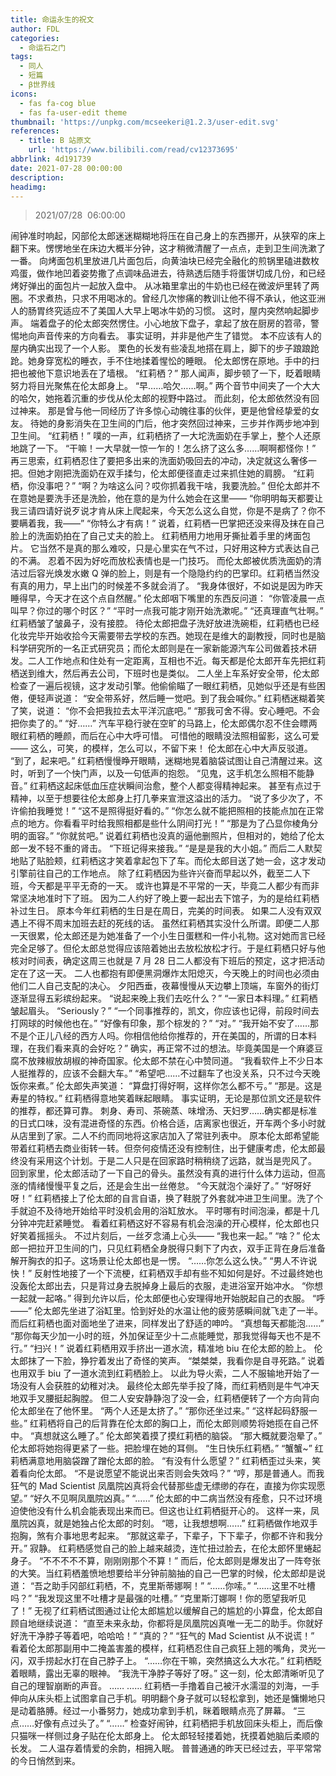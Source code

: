 ```yaml
---
title: 命运永生的祝文
author: FDL
categories:
  - 命运石之门
tags:
  - 同人
  - 短篇
  - β世界线
icons:
  - fas fa-cog blue
  - fas fa-user-edit theme
thumbnail: 'https://unpkg.com/mcseekeri@1.2.3/user-edit.svg'
references:
  - title: B 站原文
    url: 'https://www.bilibili.com/read/cv12373695'
abbrlink: 4d191739
date: 2021-07-28 00:00:00
description:
headimg:
---
```

> 2021/07/28  06:00:00

闹钟准时响起，冈部伦太郎迷迷糊糊地将压在自己身上的东西挪开，从狭窄的床上翻下来。愣愣地坐在床边大概半分钟，这才稍微清醒了一点点，走到卫生间洗漱了一番。
向烤面包机里放进几片面包后，向黄油块已经完全融化的煎锅里磕进数枚鸡蛋，做作地凹着姿势撒了点调味品进去，待熟透后随手将蛋饼切成几份，和已经烤好弹出的面包片一起放入盘中。
从冰箱里拿出的牛奶也已经在微波炉里转了两圈。不求煮热，只求不用喝冰的。曾经几次惨痛的教训让他不得不承认，他这亚洲人的肠胃终究适应不了美国人大早上喝冰牛奶的习惯。
这时，屋内突然响起脚步声。
端着盘子的伦太郎突然愣住。小心地放下盘子，拿起了放在厨房的笤帚，警惕地向声音传来的方向看去。
事实证明，并非是他产生了错觉。
本不应该有人的屋内确实出现了一个人影。
栗色的长发有些凌乱地搭在肩上，脚下的步子踉踉跄跄。她身穿宽松的睡衣，手不住地揉着惺忪的睡眼。
伦太郎愣在原地。手中的扫把也被他下意识地丢在了墙根。
“红莉栖？”
那人闻声，脚步顿了一下，眨着眼睛努力将目光聚焦在伦太郎身上。
“早……哈欠……啊。”
两个音节中间夹了一个大大的哈欠，她拖着沉重的步伐从伦太郎的视野中路过。
而此刻，伦太郎依然没有回过神来。
那是曾与他一同经历了许多惊心动魄往事的伙伴，更是他曾经挚爱的女友。
待她的身影消失在卫生间的门后，他才突然回过神来，三步并作两步地冲到卫生间。
“红莉栖！”
噗的一声，红莉栖挤了一大坨洗面奶在手掌上，整个人还原地跳了一下。
“干嘛！一大早就一惊一乍的！怎么挤了这么多……啊啊都怪你！”
再三思索，红莉栖忍住了要把多出来的洗面奶吸回去的冲动，决定就这么奢侈一把。但她才刚把洗面奶在双手揉匀，伦太郎便径直走过来抓住她的肩膀。
“红莉栖，你没事吧？”
“啊？为啥这么问？哎你抓着我干啥，我要洗脸。”
但伦太郎并不在意她是要洗手还是洗脸，他在意的是为什么她会在这里——
“你明明每天都要让我三请四请好说歹说才肯从床上爬起来，今天怎么这么自觉，你是不是病了？你不要瞒着我，我——”
“你特么才有病！”
说着，红莉栖一巴掌把还没来得及抹在自己脸上的洗面奶拍在了自己丈夫的脸上。
红莉栖用力地用牙撕扯着手里的烤面包片。
它当然不是真的那么难咬，只是心里实在气不过，只好用这种方式表达自己的不满。
忍着不因为好吃而放松表情也是一门技巧。
而伦太郎被优质洗面奶的清洁过后容光焕发水嫩 Q 弹的脸上，则是有一个隐隐约约的巴掌印。红莉栖当然没有真的用力，早上出门的时候差不多就会消了。
“我身体很好，不如说是因为昨天睡得早，今天才在这个点自然醒。”
伦太郎咽下嘴里的东西反问道：
“你管凌晨一点叫早？你过的哪个时区？”
“平时一点我可能才刚开始洗漱呢。”
“还真理直气壮啊。”
红莉栖皱了皱鼻子，没有接腔。
待伦太郎把盘子洗好放进洗碗柜，红莉栖也已经化妆完毕开始收拾今天需要带去学校的东西。她现在是维大的副教授，同时也是脑科学研究所的一名正式研究员；而伦太郎则是在一家新能源汽车公司做着技术研发。二人工作地点和住处有一定距离，互相也不近。每天都是伦太郎开车先把红莉栖送到维大，然后再去公司，下班时也是类似。
二人坐上车系好安全带，伦太郎检查了一遍后视镜，这才发动引擎。他偷偷瞄了一眼红莉栖，见她似乎还是有些困倦，便轻声说道：
“安全带系好，然后睡一觉吧。到了我会喊你。”
红莉栖迷糊着笑了笑，说道：
“你不会把我拉去太平洋沉底吧。”
“那我可舍不得。安心睡吧。不会把你卖了的。”
“好……”
汽车平稳行驶在空旷的马路上，伦太郎偶尔忍不住会瞟两眼红莉栖的睡颜，而后在心中大呼可惜。
可惜他的眼睛没法照相留影，这么可爱——
这么，可笑，的模样，怎么可以，不留下来！
伦太郎在心中大声反驳道。
“到了，起来吧。”
红莉栖慢慢睁开眼睛，迷糊地晃着脑袋试图让自己清醒过来。这时，听到了一个快门声，以及一句低声的抱怨。
“见鬼，这手机怎么照相不能静音。”
红莉栖这起床低血压症状瞬间治愈，整个人都变得精神起来。
甚至有点过于精神，以至于想要往伦太郎身上打几拳来宣泄这溢出的活力。
“说了多少次了，不许偷拍我睡觉！”
“这不是照得挺好看的。”
“你怎么就不能把照相的技能点加在正常点的地方。你看看平时给我照相都是些什么阴间打光！”
“那是为了凸显你棱角分明的面容。”
“你就贫吧。”
说着红莉栖也没真的逼他删照片，但相对的，她给了伦太郎一发不轻不重的肾击。
“下班记得来接我。”
“是是是我的大小姐。”
而后二人默契地贴了贴脸颊，红莉栖这才笑着拿起包下了车。而伦太郎目送了她一会，这才发动引擎前往自己的工作地点。
除了红莉栖因为些许兴奋而早起以外，截至二人下班，今天都是平平无奇的一天。
或许也算是不平常的一天，毕竟二人都少有而非常坚决地准时下了班。
因为二人约好了晚上要一起出去下馆子，为的是给红莉栖补过生日。
原本今年红莉栖的生日是在周日，完美的时间表。
如果二人没有双双遇上不得不周末加班去赶的死线的话。
虽然红莉栖其实没什么所谓。即便二人那一天很累，伦太郎还是为她准备了一个小生日蛋糕和一件小礼物。这对她而言已经完全足够了。但伦太郎总觉得应该陪着她出去放松放松才行。于是红莉栖只好与他核对时间表，确定这周三也就是 7 月 28 日二人都没有下班后的预定，这才把活动定在了这一天。
二人也都抱有即便黑洞爆炸太阳熄灭，今天晚上的时间也必须由他们二人自己支配的决心。
夕阳西垂，夜幕慢慢从天边攀上顶端，车窗外的街灯逐渐显得五彩缤纷起来。
“说起来晚上我们去吃什么？”
“一家日本料理。”
红莉栖皱起眉头。
“Seriously？”
“一个同事推荐的，凯文，你应该也记得，前段时间去打网球的时候他也在。”
“好像有印象，那个棕发的？”
“对。”
“我开始不安了……那不是个正儿八经的西方人吗。你相信他给你推荐的，开在美国的，所谓的日本料理，在我们看来真的会好吃？”
确实，再正常不过的想法。毕竟美国是一个麻婆豆腐不放辣椒放胡椒的神奇国家。伦太郎不禁在心中赞同道。
“我看软件上不少日本人挺推荐的，应该不会翻大车。”
“希望吧……不过翻车了也没关系，只不过今天晚饭你来煮。”
伦太郎失声笑道：
“算盘打得好啊，这样你怎么都不亏。”
“那是。这是寿星的特权。”
红莉栖得意地笑着眯起眼睛。
事实证明，无论是那位凯文还是软件的推荐，都还算可靠。
刺身、寿司、茶碗蒸、味增汤、天妇罗……确实都是标准的日式口味，没有混进奇怪的东西。价格合适，店离家也很近，开车两个多小时就从店里到了家。二人不约而同地将这家店加入了常驻列表中。
原本伦太郎希望能带着红莉栖去商业街转一转。但奈何疫情还没有控制住，出于健康考虑，伦太郎最终没有采用这个计划。于是二人只是在回家路时稍稍绕了远路，就当是兜风了。
回到家里，伦太郎活动了一下自己的骨头。虽然没有真的进行什么体力运动，但高涨的情绪慢慢平复之后，还是会生出一丝倦怠。
“今天就泡个澡好了。”
“好呀好呀！”
红莉栖接上了伦太郎的自言自语，换了鞋脱了外套就冲进卫生间里。洗了个手就迫不及待地开始给平时没机会用的浴缸放水。
平时哪有时间泡澡，都是十几分钟冲完赶紧睡觉。
看着红莉栖这好不容易有机会泡澡的开心模样，伦太郎也只好笑着摇摇头。
不过片刻后，一丝歹念涌上心头——
“我也来一起。”
“啥？”
伦太郎一把拉开卫生间的门，只见红莉栖全身脱得只剩下了内衣，双手正背在身后准备解开胸衣的扣子。这场景让伦太郎也是一愣。
“……你怎么这么快。”
“男人不许说快！”
反射性地接了一个下流梗，红莉栖双手却有些不知如何是好。不过最终她也没轰伦太郎出去，只是背过身去脱掉身上最后的衣服，走进浴室开始冲水。
“你想一起就一起咯。”
得到允许以后，伦太郎便也心安理得地开始脱起自己的衣服。
“呼——”
伦太郎先坐进了浴缸里。恰到好处的水温让他的疲劳感瞬间就飞走了一半。
而后红莉栖也面对面地坐了进来，同样发出了舒适的呻吟。
“真想每天都能泡……”
“那你每天少加一小时的班，外加保证至少十二点能睡觉，那我觉得每天也不是不行。”
“扫兴！”
说着红莉栖用双手挤出一道水流，精准地 biu 在伦太郎的脸上。
伦太郎抹了一下脸，狰狞着发出了奇怪的笑声。
“桀桀桀，我看你是自寻死路。”
说着也用双手 biu 了一道水流到红莉栖脸上。
以此为导火索，二人不服输地开始了一场没有人会获胜的幼稚对决。
最终伦太郎先举手投了降，而红莉栖则是牛气冲天地双手叉腰挺起胸膛。
但二人安安静静泡了没一会，红莉栖便转了一个方向背向伦太郎坐在了他怀里。
“两个人还是太挤了。”
“那你还坐过来。”
“这样起码舒服一些。”
红莉栖将自己的后背靠在伦太郎的胸口上，而伦太郎则顺势将她揽在自己怀中。
“真想就这么睡了。”
伦太郎笑着摸了摸红莉栖的脑袋。
“那大概就要泡晕了。”
伦太郎将她抱得更紧了一些。把脸埋在她的耳侧。
“生日快乐红莉栖。”
“蟹蟹~”
红莉栖满意地用脑袋蹭了蹭伦太郎的脸。
“有没有什么愿望？”
红莉栖歪过头来，笑着看向伦太郎。
“不是说愿望不能说出来否则会失效吗？”
“哼，那是普通人。而我狂气的 Mad Scientist 凤凰院凶真将会代替那些虚无缥缈的存在，直接为你实现愿望。”
“好久不见啊凤凰院凶真。”
“……”
伦太郎的中二病当然没有痊愈，只不过环境迫使他没有什么机会能表现出来而已。但这也让红莉栖挺开心的。
这样一来，凤凰院凶真，就是她独占伦太郎的时刻。
“嗯，让我想想啊……”
红莉栖做作地双手抱胸，煞有介事地思考起来。
“那就这辈子，下辈子，下下辈子，你都不许和我分开。”
寂静。
红莉栖感觉自己的脸上越来越烫，连忙扭过脸去，在伦太郎怀里蜷起身子。
“不不不不不算，刚刚刚那个不算！”
而后，伦太郎则是爆发出了一阵夸张的大笑。当红莉栖羞愤地想要给半分钟前脑抽的自己一巴掌的时候，伦太郎却是说道：
“吾之助手冈部红莉栖，不，克里斯蒂娜啊！”
“……你嗦。”
“……这里不吐槽吗？”
“我发现这里不吐槽才是最强的吐槽。”
“克里斯汀娜啊！你的愿望我听见了！”
无视了红莉栖试图通过让伦太郎尴尬以缓解自己的尴尬的小算盘，伦太郎自顾自地继续说道：
“直至未来永劫，你都将是凤凰院凶真唯一无二的助手。你就好好洗干净脖子等着吧，哈哈哈！”
“真的？”
“狂气的 Mad Scientist 从不说谎！”
看着伦太郎那副用中二掩盖害羞的模样，红莉栖忍住自己疯狂上翘的嘴角，灵光一闪，双手捞起水打在自己脖子上。
“……你在干嘛，突然搞这么大水花。”
红莉栖眨着眼睛，露出无辜的眼神。
“我洗干净脖子等好了呀。”
这一刻，伦太郎清晰听见了自己的理智崩断的声音。
……
……
红莉栖一手撸着自己被汗水濡湿的刘海，一手伸向从床头柜上试图拿自己手机。明明翻个身子就可以轻松拿到，她还是慵懒地只是动着胳膊。经过一小番努力，她成功拿到手机，眯着眼睛点亮了屏幕。
“三点……好像有点过头了。”
“……”
检查好闹钟，红莉栖把手机放回床头柜上，而后像只猫咪一样侧过身子贴在伦太郎身上。
伦太郎轻轻搂着她，抚摸着她脑后柔顺的长发。
二人温存着情爱的余韵，相拥入眠。
普普通通的昨天已经过去，平平常常的今日悄然到来。